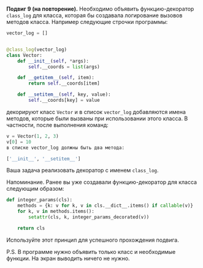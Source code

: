 **Подвиг 9 (на повторение).** Необходимо объявить функцию-декоратор `class_log` для класса, которая бы создавала 
логирование вызовов методов класса. Например следующие строчки программы:

```python
vector_log = []


@class_log(vector_log)
class Vector:
    def __init__(self, *args):
        self.__coords = list(args)

    def __getitem__(self, item):
        return self.__coords[item]

    def __setitem__(self, key, value):
        self.__coords[key] = value
```

декорируют класс `Vector` и в список `vector_log` добавляются имена методов, которые были вызваны при использовании 
этого класса. В частности, после выполнения команд:

```python
v = Vector(1, 2, 3)
v[0] = 10
в списке vector_log должны быть два метода:

['__init__', '__setitem__']
```

Ваша задача реализовать декоратор с именем `class_log`.

Напоминание. Ранее вы уже создавали функцию-декоратор для класса следующим образом:

```python
def integer_params(cls):
    methods = {k: v for k, v in cls.__dict__.items() if callable(v)}
    for k, v in methods.items():
        setattr(cls, k, integer_params_decorated(v))

    return cls
```

Используйте этот принцип для успешного прохождения подвига.

P.S. В программе нужно объявить только класс и необходимые функции. На экран выводить ничего не нужно.